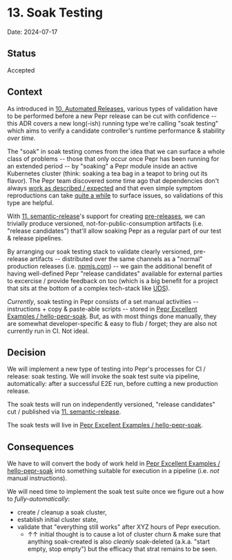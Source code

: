 # 13. Soak Testing

Date: 2024-07-17

## Status

Accepted

## Context

As introduced in [10. Automated Releases](./0010-automated-releases.md), various types of validation have to be performed before a new Pepr release can be cut with confidence -- this ADR covers a new long(-ish) running type we're calling "soak testing" which aims to verify a candidate controller's runtime performance & stability _over time_.

The "soak" in soak testing comes from the idea that we can surface a whole class of problems -- those that only occur once Pepr has been running for an extended period -- by "soaking" a Pepr module inside an active Kubernetes cluster (think: soaking a tea bag in a teapot to bring out its flavor). The Pepr team discovered some time ago that dependencies don't always [work as described / expected](https://github.com/kubernetes-client/javascript/issues/596) and that even simple symptom reproductions can take [quite a while](https://github.com/defenseunicorns/pepr/issues/745) to surface issues, so validations of this type are helpful.

With [11. semantic-release](./0011-semantic-release.md)'s support for creating [pre-releases](https://semantic-release.gitbook.io/semantic-release/recipes/release-workflow/pre-releases), we can trivially produce versioned, not-for-public-consumption artifacts (i.e. "release candidates") that'll allow soaking Pepr as a regular part of our test & release pipelines.

By arranging our soak testing stack to validate clearly versioned, pre-release artifacts -- distributed over the same channels as a "normal" production releases (i.e. [npmjs.com](https://www.npmjs.com/package/pepr)) -- we gain the additional benefit of having well-defined Pepr "release candidates" available for external parties to excercise / provide feedback on too (which is a big benefit for a project that sits at the bottom of a complex tech-stack like [UDS](https://github.com/defenseunicorns/uds-core)).

_Currently_, soak testing in Pepr consists of a set manual activities -- instructions + copy & paste-able scripts -- stored in [Pepr Excellent Examples / hello-pepr-soak](https://github.com/defenseunicorns/pepr-excellent-examples/tree/main/hello-pepr-soak). But, as with most things done manually, they are somewhat developer-specific & easy to flub / forget; they are also not currently run in CI.  Not ideal.


## Decision

We will implement a new type of testing into Pepr's processes for CI / release: soak testing. We will invoke the soak test suite via pipeline, automatically: after a successful E2E run, before cutting a new production release.

The soak tests will run on independently versioned, "release candidates" cut / published via [11. semantic-release](./0011-semantic-release.md).

The soak tests will live in [Pepr Excellent Examples / hello-pepr-soak](https://github.com/defenseunicorns/pepr-excellent-examples/tree/main/hello-pepr-soak).


## Consequences

We have to will convert the body of work held in [Pepr Excellent Examples / hello-pepr-soak](https://github.com/defenseunicorns/pepr-excellent-examples/tree/main/hello-pepr-soak) into something suitable for execution in a pipeline (i.e. _not_ manual instructions).

We will need time to implement the soak test suite once we figure out a how to _fully-automatically_:
- create / cleanup a soak cluster,
- establish initial cluster state,
- validate that "everything still works" after XYZ hours of Pepr execution.
    - &uarr;&uarr; initial thought is to cause a lot of cluster churn & make sure that anything soak-created is also _cleanly_ soak-deleted (a.k.a. "start empty, stop empty") but the efficacy that strat remains to be seen.
